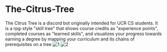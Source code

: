 # The-Citrus-Tree
The Citrus Tree is a discord bot originally intended for UCR CS students. It is a rpg-style "skill tree" that shows course credits as "experience points", completed courses as "learned skills", and visualizes your  progress towards earning a degree by mapping your curriculum and its chains of prerequisites on a tree 
![1](https://user-images.githubusercontent.com/28118510/174008896-05b83dd1-b0f4-491e-a5df-b306655aa396.jpg)
![2](https://user-images.githubusercontent.com/28118510/174008898-72c2887e-7bd6-44dd-a866-44b4f0880040.jpg)
